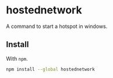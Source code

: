 # hostednetwork

A command to start a hotspot in windows.

## Install

With `npm`.

```bash
npm install --global hostednetwork
```
